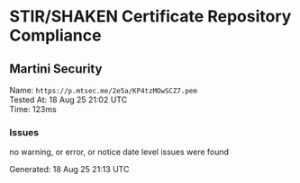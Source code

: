# STIR/SHAKEN Certificate Repository Compliance

## Martini Security

Name: `https://p.mtsec.me/2e5a/KP4tzMOwSCZ7.pem`\
Tested At: 18 Aug 25 21:02 UTC\
Time: 123ms

### Issues

no warning, or error, or notice date level issues were found

Generated: 18 Aug 25 21:13 UTC